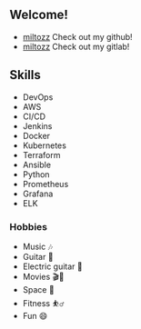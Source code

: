 ## Welcome!

- [miltozz](https://github.com/miltozz) Check out my github!
- [miltozz](https://gitlab.com/miltozz) Check out my gitlab!

## Skills
- DevOps
- AWS 
- CI/CD
- Jenkins
- Docker
- Kubernetes
- Terraform
- Ansible
- Python
- Prometheus
- Grafana
- ELK

### Hobbies
- Music 🎶
- Guitar 🎻
- Electric guitar 🎸
- Movies 🎬🍿
- Space 🚀
- Fitness ⛹️‍♂️
- Fun 😄

